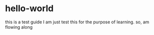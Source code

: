 # hello-world
this is a test guide
I am just test this for the purpose of learning. so, am flowing along
